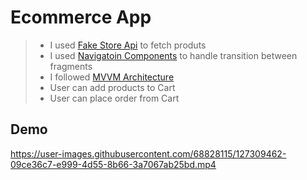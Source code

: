 # Ecommerce App

> - I used [Fake Store Api](https://fakestoreapi.com/docs) to fetch produts
> - I used [Navigatoin Components](https://developer.android.com/guide/navigation/navigation-getting-started) to handle transition between fragments
> - I followed [MVVM Architecture](https://developer.android.com/jetpack/guide?gclid=CjwKCAjwgISIBhBfEiwALE19Sb8-AydrG35EoPkWDFy7xcuFw71mQYvHPLXlr8GkWBtYCZ3eQUwheRoCcgEQAvD_BwE&gclsrc=aw.ds)
> - User can add products to Cart
> - User can place order from Cart

## Demo

https://user-images.githubusercontent.com/68828115/127309462-09ce36c7-e999-4d55-8b66-3a7067ab25bd.mp4

